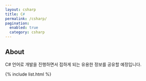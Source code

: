 ```yaml
---
layout: csharp
title: C#
permalink: /csharp/
pagination: 
  enabled: true
  category: csharp
---
```

## About
C# 언어로 개발을 진행하면서 접하게 되는 유용한 정보를 공유할 예정입니다.

{% include list.html %}